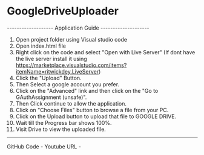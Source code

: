 # GoogleDriveUploader


------------------- Application Guide --------------------

01. Open project folder using Visual studio code
02. Open index.html file
03. Right click on the code and select "Open with Live Server" (If dont have the live server install it using https://marketplace.visualstudio.com/items?itemName=ritwickdey.LiveServer)
04. Click the "Upload" Button.
05. Then Select a google account you prefer.
06. Click on the "Advanced" link and then click on the "Go to GAuthAssignment (unsafe)".
07. Then Click continue to allow the application.
08. Click on "Choose Files" button to browse a file from your PC. 
09. Click on the Upload button to upload that file to GOOGLE DRIVE.
10. Wait till the Progress bar shows 100%.
11. Visit Drive to view the uploaded file.

-----------------------------------------------------------

GitHub Code - 
Youtube URL - 



